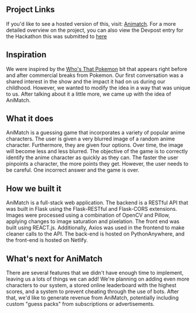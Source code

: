 ## Project Links
If you'd like to see a hosted version of this, visit: [Animatch](https://animatch.tech). For a more detailed overview on the project, you can also view the Devpost entry for the Hackathon this was submitted to [here](https://devpost.com/software/animatch)


## Inspiration
We were inspired by the [Who's That Pokemon](https://cdn.vox-cdn.com/thumbor/KtqpDNPD586DmxLw1HzH6PVlUDg=/0x0:1920x1080/1400x1050/filters:focal(807x387:1113x693):format(jpeg)/cdn.vox-cdn.com/uploads/chorus_image/image/53254027/who_pokemon.0.jpg) bit that appears right before and after commercial breaks from Pokemon. Our first conversation was a shared interest in the show and the impact it had on us during our childhood. However, we wanted to modify the idea in a way that was unique to us. After talking about it a little more, we came up with the idea of AniMatch.

## What it does
AniMatch is a guessing game that incorporates a variety of popular anime characters. The user is given a very blurred image of a random anime character. Furthermore, they are given four options. Over time, the image will become less and less blurred. The objective of the game is to correctly identify the anime character as quickly as they can. The faster the user pinpoints a character, the more points they get. However, the user needs to be careful. One incorrect answer and the game is over. 

## How we built it
AniMatch is a full-stack web application. The backend is a RESTful API that was built in Flask using the Flask-RESTful and Flask-CORS extensions. Images were processed using a combination of OpenCV and Pillow, applying changes to image saturation and pixelation. The front end was built using REACT.js. Additionally, Axios was used in the frontend to make cleaner calls to the API. The back-end is hosted on PythonAnywhere, and the front-end is hosted on Netlify. 

## What's next for AniMatch
There are several features that we didn't have enough time to implement, leaving us a lots of things we can add! We're planning on adding even more characters to our system, a stored online leaderboard with the highest scores, and a system to prevent cheating through the use of bots. After that, we'd like to generate revenue from AniMatch, potentially including custom "guess packs" from subscriptions or advertisements.  
